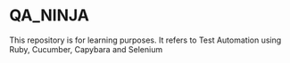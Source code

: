 # QA_NINJA
This repository is for learning purposes. It refers to Test Automation using Ruby, Cucumber, Capybara and Selenium
